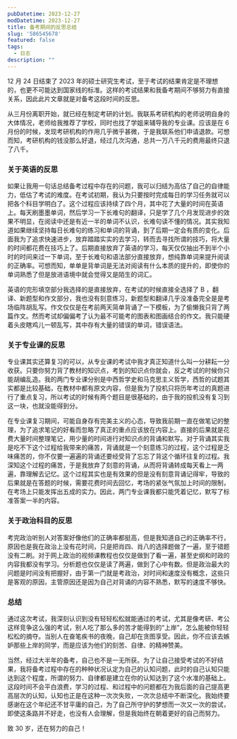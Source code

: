 ```yaml
---
pubDatetime: 2023-12-27
modDatetime: 2023-12-27
title: 备考期间的反思总结
slug: '586545678'
featured: false
tags:
  - 日志
description: ""
---
```


12 月 24 日结束了 2023 年的硕士研究生考试，至于考试的结果肯定是不理想的，也更不可能达到国家线的标准。这样的考试结果和我备考期间不够努力有直接关系，因此此片文章就是对备考这段时间的反思。

从三月份离职开始，就已经在制定考研的计划。我联系考研机构的老师说明自身的大体情况，老师给我推荐了学校，同时也找了学姐来辅导我的专业课。应该是在 6 月份的时候，发现考研机构的作用几乎微乎甚微，于是我联系他们申请退款。可想而知，考研机构的钱没那么好退，经过几次沟通，总共一万八千元的费用最终只退了八千。

### 关于英语的反思

如果让我用一句话总结备考过程中存在的问题，我可以归结为高估了自己的自律能力，低估了考试的难度。在考试初期，我认为只要按时完成每日的学习任务就可以把各个科目学明白了。这个过程应该持续了四个月，其中花了大量的时间在英语上。每天刷墨墨单词，然后学习一下长难句的翻译，只是学了几个月发现进步的效果不明显，在阅读中还是有近一半的单词不认识，长难句读不懂的情况。其实我知道如果继续坚持每日长难句的练习和单词的背诵，到了后期一定会有质的变化。后面我为了追求快速进步，放弃踏踏实实的去学习，转而去寻找所谓的技巧，将大量的时间都花费在技巧上了。后期直接放弃了英语的学习，每天仅仅抽出不到半个小时的时间来过一下单词，至于长难句和语法部分直接放弃，想纯靠单词来提升阅读的正确率。可想而知，单单是背单词是无法对阅读有什么本质的提升的，即使你的单词熟悉了但是放进语境中就会觉得又是陌生的词汇。

英语的完形填空部分我选择的是直接放弃，在考试的时候直接全选择了 B ，翻译、新题型和作文部分，我也没有刻意练习，新题型和翻译几乎没准备完全是是考场临阵胡乱写。作文仅仅是在考前两天简单背诵了一下模板，为了偷懒我只背了两篇作文。然而考试却偏偏考了认为最不可能考的图表和图画结合的作文。我只能硬着头皮瞎鸡儿一顿乱写，其中存有大量的错误的单词，错误语法。

### 关于专业课的反思

专业课其实还算复习的可以，从专业课的考试中我才真正知道什么叫一分耕耘一分收获。只要你努力背了教材的知识点，考到的知识点你就会，反之考试的时候你只能胡编乱造。我的两门专业课分别是中西哲学史和马克思主义哲学，西哲的试题其实都是比较基础，在教材中都有原文内容，但是我为了投机只将历年考过的真题进行了重点复习，所以考试的时候有两个题目是很基础的，由于我的投机没有复习到这一块，也就没能得到分。

在专业课复习期间，可能自身存有完美主义的心态，导致我前期一直在做笔记的整理，为了追求笔记的好看而忽略了真正的重点应该放在内容上。直接的后果就是花费大量时间整理笔记，用少量的时间进行对知识点的背诵和默写。对于背诵其实我是吃不下这个过程给我带来的痛苦，背诵就是一个刻意练习的过程，这个过程是乏味痛苦的，你不仅要一遍遍的背诵还要经受背了忘忘了背这个循环往复的过程。我深知这个过程的痛苦，于是我放弃了刻意的背诵，从而将背诵转成每天看上一两遍，靠理解去记忆。这个过程其实也是有效果的但是没有刻意背诵记得牢，导致的后果就是在答题的时候，需要花费时间去回忆，考场的紧张气氛加上时间的限制，在考场上只能发挥出五成的实力。因此，两门专业课我都只能凭着记忆，默写了标准答案一半的内容。

### 关于政治科目的反思

考完政治听别人对答案好像他们的正确率都挺高，但是我知道自己的正确率不行，原因也是我在政治上没有花时间，只是把肖四、肖八的选择题做了一遍，至于错题没有二刷。对于网上政治的视频课教程也仅仅是做到了看一遍，甚至史纲和时政的内容我都没有学习。分析题也仅仅是读了两遍，做到了心中有数。但是政治最大的问题是时间没有把握好，由于第一门就是考政治，对时间和速度没有概念，这些只是客观的原因，主管原因还是因为自己对背诵的内容不熟悉，默写的速度不够快。

### 总结

通过这次考试，我深刻认识到没有轻轻松松就能通过的考试，尤其是像考研、考公这样竞争这么强的考试，别人吃了那么多的苦才能得到的“上岸”，怎么能被你轻轻松松的摘夺。当别人在奋笔疾书的夜晚，自己却在贪图享受。因此，你不应该去嫉妒那些上岸的同学，而是应该为他们的刻苦、自律、的精神赞美。

当然，经过大半年的备考，自己也不是一无所获。为了让自己接受考试的不好结果，我将备考过程中存在的种种状况认定为自己的认知问题，此时的自己认知只能达到这个程度，所谓的努力、自律都是建立在你的认知达到了这个水准的基础上。这段时间不会平白浪费，学习的过程、和过程中的问题都在为我后面的自己提高更高层次的认知，认知也正是在这种一次次失败，一次次总结中不断深化。我始终要感谢在这个年纪还不甘平庸的自己，为了自己所守护的梦想而一次又一次的尝试，即使这条路并不好走，也没有人会理解，但是我始终在朝着更好的自己而努力。

致 30 岁，还在努力的自己！